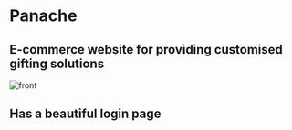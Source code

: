 # Panache
## E-commerce website for providing customised gifting solutions

![front](https://user-images.githubusercontent.com/63841770/86926788-1e698e00-c150-11ea-8f5f-fd5267fc662d.jpg)

## Has a beautiful login page
